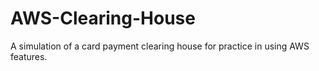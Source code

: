 # AWS-Clearing-House
A simulation of a card payment clearing house for practice in using AWS features.
